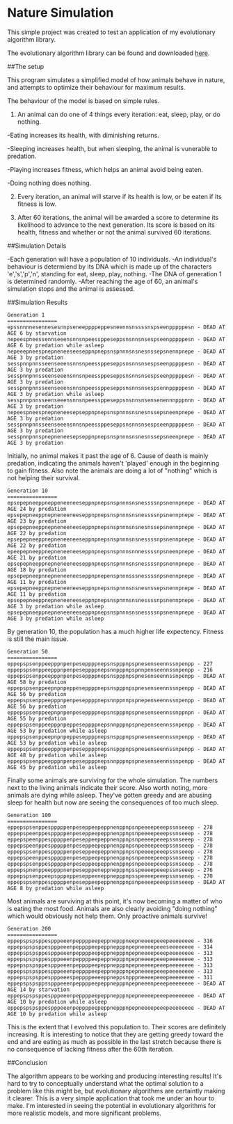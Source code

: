 # Nature Simulation

This simple project was created to test an application of my evolutionary algorithm library.

The evolutionary algorithm library can be found and downloaded [here](https://github.com/akyriazis/evolutionary-algorithm).

##The setup

This program simulates a simplified model of how animals behave in nature, and attempts to optimize their behaviour for maximum results.

The behaviour of the model is based on simple rules.

1. An animal can do one of 4 things every iteration: eat, sleep, play, or do nothing.

  -Eating increases its health, with diminishing returns.

  -Sleeping increases health, but when sleeping, the animal is vunerable to predation.
  
  -Playing increases fitness, which helps an animal avoid being eaten.
  
  -Doing nothing does nothing.

2. Every iteration, an animal will starve if its health is low, or be eaten if its fitness is low.

3. After 60 iterations, the animal will be awarded a score to determine its likelihood to advance to the next generation. Its score is based on its health, fitness and whether or not the animal survived 60 iterations.

##Simulation Details

-Each generation will have a population of 10 individuals. 
-An individual's behaviour is determiend by its DNA which is made up of the characters 'e','s','p','n', standing for eat, sleep, play, nothing.
-The DNA of generation 1 is determined randomly. 
-After reaching the age of 60, an animal's simulation stops and the animal is assessed.

##Simulation Results
```
Generation 1
================
epssnnnnesennesesnnpseneeppppeppesneennsnssssnspseenpppppesn - DEAD AT AGE 6 by starvation
nepeespneessennseeensnnsnpeessppeseppsnsnnsnsespseenpppppesn - DEAD AT AGE 6 by predation while asleep
nepeeepneespnepneneeseeseppnpnepsnspnnnsnsnesnssepsnennpnepe - DEAD AT AGE 3 by predation
sesspnnpnnsseenseeensnnsnpeessppeseppsnsnnsnsespseenpppppesn - DEAD AT AGE 3 by predation
sesspnnpnnsseenseeensnnsnpeessppeseppsnsnnsnsespseenpppppesn - DEAD AT AGE 3 by predation
sesspnnpnnsseenseeensnnsnpeessppeseppsnsnnsnsespsennpppppesn - DEAD AT AGE 3 by predation while asleep
sesspnnpnnsseenseeensnnsnpeessppeseppsnsnnsnsensenennnpppnnn - DEAD AT AGE 3 by predation
nepeespneespnepneneesepseppnpnepsnspnnnsnsnesnssepsneenpnepe - DEAD AT AGE 3 by predation
sesspnnpnnsseenseeensnnsnpeessppeseppsnsnnsnsespseenpppppesn - DEAD AT AGE 3 by predation
sesspnnpnnspnepneneesepseppnpnepsnspnnnsnsnesnssepsneenpnepe - DEAD AT AGE 3 by predation
```
Initially, no animal makes it past the age of 6. Cause of death is mainly predation, indicating the animals haven't 'played' enough in the beginning to gain fitness. Also note the animals are doing a lot of "nothing" which is not helping their survival.

```
Generation 10
================
epsepepneeppneppeneeneeseppnpnepsnspnnnsnsnessssnpsnennpnepe - DEAD AT AGE 24 by predation
epsepepneeppnepneneeneeseppnpnepsnspnnnsnsnessssnpsnennpnepe - DEAD AT AGE 23 by predation
epsepepneeppnepneneeneeseppnpnepsnspnnnsnsnesnssepsnennpnepe - DEAD AT AGE 22 by predation
epsepepneeppnepneneeneeseppnpnepsnspnnnsnsnessssnpsnennpnepe - DEAD AT AGE 22 by predation
epeepepneeppnepneneeneeseppnpnepsnspnnnsnnnessssnpsneenpnepe - DEAD AT AGE 21 by predation
epsepepneeppnepneneeneeseppnpnepsnspnnnsnsnessssnpsnennpnepe - DEAD AT AGE 18 by predation
epsepepneepnnepneneeneeseppnpnepenspnnnsssnessssnpsnennpnepe - DEAD AT AGE 11 by predation
epsepepneeppnepneneeneeseppnpnepsnspnnnsnsnesnssepsnennpnepe - DEAD AT AGE 11 by predation
epsepepneeppnepneneeneeseppnpnepsnspnnnsnsnessssnpsnennpnepe - DEAD AT AGE 3 by predation while asleep
epsepepneeppnepneneeneeseppnpnepsnspnnnsnsnessssnpsnennpnepe - DEAD AT AGE 3 by predation while asleep
```
By generation 10, the population has a much higher life expectency. Fitness is still the main issue.

```
Generation 50
================
eppepspsenppeepppnpenpeseppppnepsnspppnpspnesenseennssnpenpp - 227
eppepspsenppeepppnpenpeseppppnepsnnpppnpspnnpenseennssnpenpp - 216
eppepspsenppeepppnpenpeseppppnepsnspppnpspnesenseennssnpenpp - DEAD AT AGE 58 by predation
eppepspsenppeepnpnpeppeseppppnepsnspppnpspnesenseennssnpenpp - DEAD AT AGE 56 by predation
eppepspsenppeepppnpenpeseppppnepsnnppnnpspnepenseennssnpenpp - DEAD AT AGE 56 by predation
eppepspsenppeepnpnpenpeseppppnepsnspppnpspnesenseennssnppnpn - DEAD AT AGE 55 by predation
eppepspsenppeepppnpeppeseppppnepsnnpppnpspnepenseennssnpenpp - DEAD AT AGE 53 by predation while asleep
eppepspsenppeepnpnpeppeseppppnepsnspppnpspnesenseennssnpenpp - DEAD AT AGE 53 by predation while asleep
eppepspsenppeepppnpenpeseppppnepsnspppnpspnesenseennssnpenpp - DEAD AT AGE 48 by predation while asleep
eppepspsenppeepppnpenpeseppppnepsnnpppnpspnesenseennssnpenpp - DEAD AT AGE 45 by predation while asleep
```
Finally some animals are surviving for the whole simulation. The numbers next to the living animals indicate their score. Also worth noting, more animals are dying while asleep. They've gotten greedy and are abusing sleep for health but now are seeing the consequences of too much sleep.

```
Generation 100
================
eppepspsenppespppppenpeseppeepeppnenppnpsnpeeeepeeepssnseeep - 278
eppepspeenppespppppenpeseppeepeppnenppnpsnpeeeepeeepssnseeep - 278
eppepspeenppespppppenpeseppeepeppnenppnpsnpeeeepeeepssnseeep - 278
eppepspeenppespppppenpeseppeepeppnenppnpsnpeeeepeeepssnseeep - 278
eppepspsenppespppppenpeseppeepeppnenppnpsnpeeeepeeepssnseeep - 278
eppepspeenppespppppenpeseppeepeppnenppnpsnpeeeepeeepssnseeep - 278
eppepspsenppespppppenpeseppeepeppnenppnpsnpeeeepeeepssnseeep - 278
eppepspnenppeeppppnenpesepppeneppnepppnpsspeeeepeeepssnseeep - 276
eppepspsenppeepspppeppeseppeeneppnepppnpsspeeeepeeepssnsenep - 270
eppepspsenppespppppenpeseppeepeppnenppnpsnpeeeepeeepssnseeep - DEAD AT AGE 8 by predation while asleep
```
Most animals are surviving at this point, it's now becoming a matter of who is eating the most food. Animals are also clearly avoiding "doing nothing" which would obviously not help them. Only proactive animals survive!

```
Generation 200
================
eppepspspsppespppeeenpeppppeepeppnepppneepneeeepeeepeeeeeeee - 316
eppepspspsppespppeeenpeppppeepeppnepppnpepneeeepeeeseeeeeeee - 314
eppepspspsppespppeeenpeppppeepeppnepppnpepneeeepeeepeeeeeeee - 313
eppepspspsppespppeeenpeppppeepeppnepppnpepneeeepeeepeeeeeeee - 313
eppepspspsppespppeeenpeppppeepeppnepppnpepneeeepeeepeeeeeeee - 313
eppepspspsppespppeeenpeppppeepeppnepppnpepneeeepeeepeeeeeeee - 313
eppepspspsppespppeeespeppppeeeeppneppsnpppneeeepeeepeeeeeeee - 311
eppepspspsppsspppeeenpeppppeepeppnepppnpepneeenpeeepeeeeeeee - DEAD AT AGE 14 by starvation
eppepspspsppespppeeenpeppppeepeppnepppnpepneeeepeeepeeeeeeee - DEAD AT AGE 10 by predation while asleep
eppepspspsppespppeeenpeppppeepeppnepppnpepneeeepeeepeeeeeeee - DEAD AT AGE 10 by predation while asleep
```
This is the extent that I evolved this population to. Their scores are definitely increasing. It is interesting to notice that they are getting greedy toward the end and are eating as much as possible in the last stretch because there is no consequence of lacking fitness after the 60th iteration.

##Conclusion

The algorithm appears to be working and producing interesting results! It's hard to try to conceptually understand what the optimal solution to a problem like this might be, but evolutionary algorithms are certaintly making it clearer. This is a very simple application that took me under an hour to make. I'm interested in seeing the potential in evolutionary algorithms for more realistic models, and more significant problems. 
